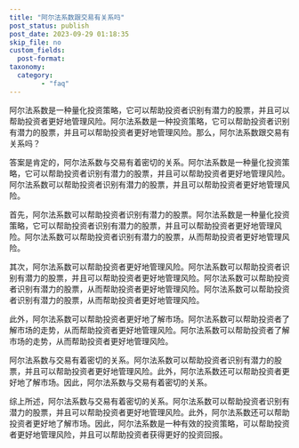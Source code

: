 ```yaml
---
title: "阿尔法系数跟交易有关系吗"
post_status: publish
post_date: 2023-09-29 01:18:35
skip_file: no
custom_fields: 
  post-format: 
taxonomy:
  category:
        - "faq"
---
```


阿尔法系数是一种量化投资策略，它可以帮助投资者识别有潜力的股票，并且可以帮助投资者更好地管理风险。阿尔法系数是一种投资策略，它可以帮助投资者识别有潜力的股票，并且可以帮助投资者更好地管理风险。那么，阿尔法系数跟交易有关系吗？

答案是肯定的，阿尔法系数与交易有着密切的关系。阿尔法系数是一种量化投资策略，它可以帮助投资者识别有潜力的股票，并且可以帮助投资者更好地管理风险。阿尔法系数可以帮助投资者识别有潜力的股票，并且可以帮助投资者更好地管理风险。

首先，阿尔法系数可以帮助投资者识别有潜力的股票。阿尔法系数是一种量化投资策略，它可以帮助投资者识别有潜力的股票，并且可以帮助投资者更好地管理风险。阿尔法系数可以帮助投资者识别有潜力的股票，从而帮助投资者更好地管理风险。

其次，阿尔法系数可以帮助投资者更好地管理风险。阿尔法系数可以帮助投资者识别有潜力的股票，并且可以帮助投资者更好地管理风险。阿尔法系数可以帮助投资者识别有潜力的股票，从而帮助投资者更好地管理风险。阿尔法系数可以帮助投资者识别有潜力的股票，从而帮助投资者更好地管理风险。

此外，阿尔法系数可以帮助投资者更好地了解市场。阿尔法系数可以帮助投资者了解市场的走势，从而帮助投资者更好地管理风险。阿尔法系数可以帮助投资者了解市场的走势，从而帮助投资者更好地管理风险。

阿尔法系数与交易有着密切的关系。阿尔法系数可以帮助投资者识别有潜力的股票，并且可以帮助投资者更好地管理风险。此外，阿尔法系数还可以帮助投资者更好地了解市场。因此，阿尔法系数与交易有着密切的关系。

综上所述，阿尔法系数与交易有着密切的关系。阿尔法系数可以帮助投资者识别有潜力的股票，并且可以帮助投资者更好地管理风险。此外，阿尔法系数还可以帮助投资者更好地了解市场。因此，阿尔法系数是一种有效的投资策略，可以帮助投资者更好地管理风险，并且可以帮助投资者获得更好的投资回报。
